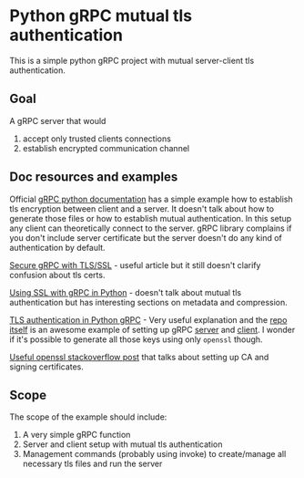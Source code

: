 # Python gRPC mutual tls authentication
This is a simple python gRPC project with mutual server-client tls authentication.

## Goal
A gRPC server that would 
1) accept only trusted clients connections
2) establish encrypted communication channel

## Doc resources and examples
Official [gRPC python documentation](https://grpc.io/docs/guides/auth.html#python) has a simple example
how to establish tls encryption between client and a server. It doesn't talk about how to generate those files or
how to establish mutual authentication. In this setup any client can theoretically connect to the server. gRPC
library complains if you don't include server certificate but the server doesn't do any kind of authentication by
default.

[Secure gRPC with TLS/SSL](https://bbengfort.github.io/programmer/2017/03/03/secure-grpc.html) - useful article but it
still doesn't clarify confusion about tls certs.

[Using SSL with gRPC in Python](https://www.sandtable.com/using-ssl-with-grpc-in-python/comment-page-1/) -
doesn't talk about mutual tls authentication but has interesting sections on metadata and compression.

[TLS authentication in Python gRPC](https://github.com/joekottke/python-grpc-ssl/blob/master/resources/TLS-SSL%20authentication%20in%20Python%20gRPC.md) -
Very useful explanation and the [repo itself](https://github.com/joekottke/python-grpc-ssl) is an awesome example
of setting up gRPC [server](https://github.com/joekottke/python-grpc-ssl/blob/master/src/server.py) and [client](https://github.com/joekottke/python-grpc-ssl/blob/master/src/client.py).
I wonder if it's possible to generate all those keys using only `openssl` though.

[Useful openssl stackoverflow post](https://stackoverflow.com/questions/21297139/how-do-you-sign-a-certificate-signing-request-with-your-certification-authority)
that talks about setting up CA and signing certificates.

## Scope
The scope of the example should include: 
1) A very simple gRPC function
2) Server and client setup with mutual tls authentication
3) Management commands (probably using invoke) to create/manage all necessary tls files and run the server
